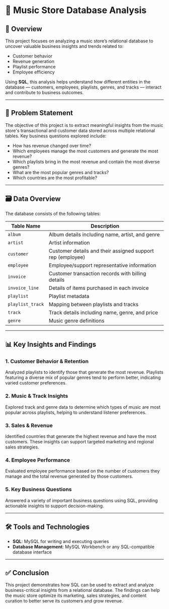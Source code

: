 # 🎵 Music Store Database Analysis

## 📌 Overview  
This project focuses on analyzing a music store’s relational database to uncover valuable business insights and trends related to:
- Customer behavior  
- Revenue generation  
- Playlist performance  
- Employee efficiency  

Using **SQL**, this analysis helps understand how different entities in the database — customers, employees, playlists, genres, and tracks — interact and contribute to business outcomes.

---

## 🚩 Problem Statement  
The objective of this project is to extract meaningful insights from the music store's transactional and customer data stored across multiple relational tables. Key business questions explored include:
- How has revenue changed over time?
- Which employees manage the most customers and generate the most revenue?
- Which playlists bring in the most revenue and contain the most diverse genres?
- What are the most popular genres and tracks?
- Which countries are the most profitable?

---

## 🗃️ Data Overview  
The database consists of the following tables:

| Table Name         | Description |
|--------------------|-------------|
| `album`            | Album details including name, artist, and genre |
| `artist`           | Artist information |
| `customer`         | Customer details and their assigned support rep (employee) |
| `employee`         | Employee/support representative information |
| `invoice`          | Customer transaction records with billing details |
| `invoice_line`     | Details of items purchased in each invoice |
| `playlist`         | Playlist metadata |
| `playlist_track`   | Mapping between playlists and tracks |
| `track`            | Track details including name, genre, and price |
| `genre`            | Music genre definitions |

---

## 📊 Key Insights and Findings

### 1. **Customer Behavior & Retention**
Analyzed playlists to identify those that generate the most revenue. Playlists featuring a diverse mix of popular genres tend to perform better, indicating varied customer preferences.

### 2. **Music & Track Insights**
Explored track and genre data to determine which types of music are most popular across playlists, helping to understand listener preferences.

### 3. **Sales & Revenue**
Identified countries that generate the highest revenue and have the most customers. These insights can support targeted marketing and regional sales strategies.

### 4. **Employee Performance**
Evaluated employee performance based on the number of customers they manage and the total revenue generated by those customers.

### 5. **Key Business Questions**
Answered a variety of important business questions using SQL, providing actionable insights to support decision-making.

---

## 🛠️ Tools and Technologies  
- **SQL**: MySQL for writing and executing queries  
- **Database Management**: MySQL Workbench or any SQL-compatible database interface  

---

## ✅ Conclusion  
This project demonstrates how SQL can be used to extract and analyze business-critical insights from a relational database. The findings can help the music store optimize its marketing, sales strategies, and content curation to better serve its customers and grow revenue.
